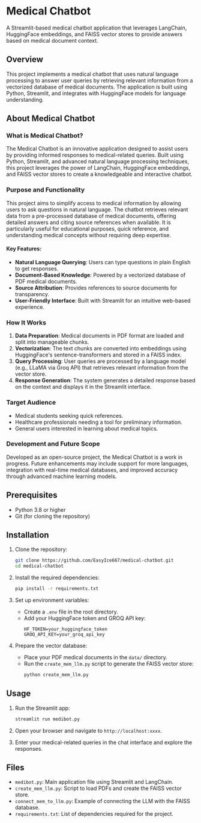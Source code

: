 # Medical Chatbot

A Streamlit-based medical chatbot application that leverages LangChain, HuggingFace embeddings, and FAISS vector stores to provide answers based on medical document context.

## Overview

This project implements a medical chatbot that uses natural language processing to answer user queries by retrieving relevant information from a vectorized database of medical documents. The application is built using Python, Streamlit, and integrates with HuggingFace models for language understanding.

## About Medical Chatbot

### What is Medical Chatbot?

The Medical Chatbot is an innovative application designed to assist users by providing informed responses to medical-related queries. Built using Python, Streamlit, and advanced natural language processing techniques, this project leverages the power of LangChain, HuggingFace embeddings, and FAISS vector stores to create a knowledgeable and interactive chatbot.

### Purpose and Functionality

This project aims to simplify access to medical information by allowing users to ask questions in natural language. The chatbot retrieves relevant data from a pre-processed database of medical documents, offering detailed answers and citing source references when available. It is particularly useful for educational purposes, quick reference, and understanding medical concepts without requiring deep expertise.

#### Key Features:

- **Natural Language Querying**: Users can type questions in plain English to get responses.
- **Document-Based Knowledge**: Powered by a vectorized database of PDF medical documents.
- **Source Attribution**: Provides references to source documents for transparency.
- **User-Friendly Interface**: Built with Streamlit for an intuitive web-based experience.

### How It Works

1. **Data Preparation**: Medical documents in PDF format are loaded and split into manageable chunks.
2. **Vectorization**: The text chunks are converted into embeddings using HuggingFace's sentence-transformers and stored in a FAISS index.
3. **Query Processing**: User queries are processed by a language model (e.g., LLaMA via Groq API) that retrieves relevant information from the vector store.
4. **Response Generation**: The system generates a detailed response based on the context and displays it in the Streamlit interface.

### Target Audience

- Medical students seeking quick references.
- Healthcare professionals needing a tool for preliminary information.
- General users interested in learning about medical topics.

### Development and Future Scope

Developed as an open-source project, the Medical Chatbot is a work in progress. Future enhancements may include support for more languages, integration with real-time medical databases, and improved accuracy through advanced machine learning models.

## Prerequisites

- Python 3.8 or higher
- Git (for cloning the repository)

## Installation

1. Clone the repository:

   ```bash
   git clone https://github.com/EasyIce667/medical-chatbot.git
   cd medical-chatbot
   ```

2. Install the required dependencies:

   ```bash
   pip install -r requirements.txt
   ```

3. Set up environment variables:

   - Create a `.env` file in the root directory.
   - Add your HuggingFace token and GROQ API key:
     ```
     HF_TOKEN=your_huggingface_token
     GROQ_API_KEY=your_groq_api_key
     ```

4. Prepare the vector database:
   - Place your PDF medical documents in the `data/` directory.
   - Run the `create_mem_llm.py` script to generate the FAISS vector store:
     ```bash
     python create_mem_llm.py
     ```

## Usage

1. Run the Streamlit app:

   ```bash
   streamlit run medibot.py
   ```

2. Open your browser and navigate to `http://localhost:xxxx`.
3. Enter your medical-related queries in the chat interface and explore the responses.

## Files

- `medibot.py`: Main application file using Streamlit and LangChain.
- `create_mem_llm.py`: Script to load PDFs and create the FAISS vector store.
- `connect_mem_to_llm.py`: Example of connecting the LLM with the FAISS database.
- `requirements.txt`: List of dependencies required for the project.
